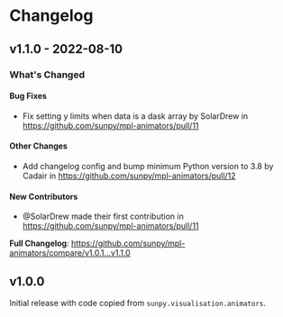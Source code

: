 # Changelog #

## v1.1.0 - 2022-08-10 ##

### What's Changed ###

#### Bug Fixes ####

- Fix setting y limits when data is a dask array by SolarDrew in <https://github.com/sunpy/mpl-animators/pull/11>

#### Other Changes ####

- Add changelog config and bump minimum Python version to 3.8 by Cadair in <https://github.com/sunpy/mpl-animators/pull/12>

#### New Contributors ####

- @SolarDrew made their first contribution in <https://github.com/sunpy/mpl-animators/pull/11>

**Full Changelog**: <https://github.com/sunpy/mpl-animators/compare/v1.0.1...v1.1.0>

## v1.0.0 ##

Initial release with code copied from `sunpy.visualisation.animators`.
